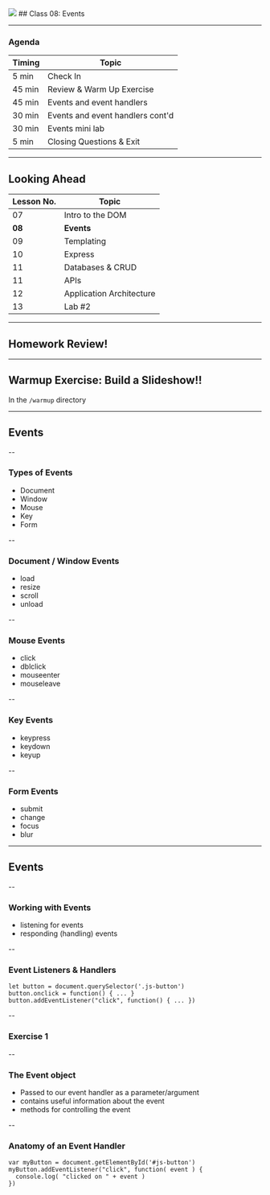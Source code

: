 
<img src="https://upload.wikimedia.org/wikipedia/commons/9/99/Unofficial_JavaScript_logo_2.svg" style="max-width: 100px; border: none; box-shadow: none"/>
## Class 08: Events

---
### Agenda
| Timing | Topic                                    |
| ------ | ---------------------------------------- |
| 5  min | Check In                                 |
| 45 min | Review & Warm Up Exercise                |
| 45 min | Events and event handlers                |
| 30 min | Events and event handlers cont'd         |
| 30 min | Events mini lab                          |
| 5  min | Closing Questions & Exit                 |

---
## Looking Ahead

| Lesson No. |        Topic             |
| ---------- | ------------------------ |
|     07     | Intro to the DOM         |
|   **08**   | **Events**               |
|     09     | Templating               |
|     10     | Express                  |
|     11     | Databases & CRUD         |
|     11     | APIs                     |
|     12     | Application Architecture |
|     13     | Lab #2                   |

---
## Homework Review!

---
## Warmup Exercise: Build a Slideshow!!
In the `/warmup` directory

---
## Events

--
### Types of Events
- Document
- Window
- Mouse
- Key
- Form

--
### Document / Window Events
- load
- resize
- scroll
- unload

--
### Mouse Events
- click
- dblclick
- mouseenter
- mouseleave

--
### Key Events
- keypress
- keydown
- keyup

--
### Form Events
- submit
- change
- focus
- blur

---
## Events

--
### Working with Events
- listening for events
- responding (handling) events

--
### Event Listeners & Handlers
```
let button = document.querySelector('.js-button')
button.onclick = function() { ... }
button.addEventListener("click", function() { ... })
```

--
### Exercise 1

--
### The Event object
- Passed to our event handler as a parameter/argument
- contains useful information about the event
- methods for controlling the event

--
### Anatomy of an Event Handler
```
var myButton = document.getElementById('#js-button')
myButton.addEventListener("click", function( event ) {
  console.log( "clicked on " + event )
})
```
